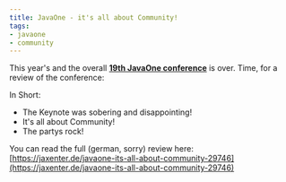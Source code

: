 ```yaml
---
title: JavaOne - it's all about Community!
tags:
- javaone
- community
---
```


This year's and the overall **[19th JavaOne conference](https://www.oracle.com/javaone/index.html)** is over. Time, for a review of the conference:

In Short:

- The Keynote was sobering and disappointing!
- It's all about Community!
- The partys rock!

You can read the full (german, sorry) review here:  
[https://jaxenter.de/javaone-its-all-about-community-29746](https://jaxenter.de/javaone-its-all-about-community-29746)
